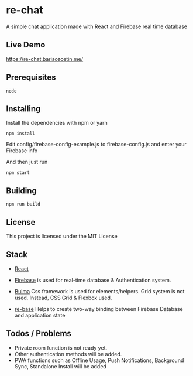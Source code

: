 # re-chat

A simple chat application made with React and Firebase real time database

## Live Demo

https://re-chat.barisozcetin.me/

## Prerequisites


```
node
```

## Installing

Install the dependencies with npm or yarn

```
npm install
```

Edit config/firebase-config-example.js to firebase-config.js and enter your Firebase info

And then just run

```
npm start
```

## Building

```
npm run build
```

## License

This project is licensed under the MIT License

## Stack

* [React](http://facebook.github.io/react)

* [Firebase](https://firebase.google.com) is used for real-time database & Authentication system.

* [Bulma](https://bulma.io) Css framework is used for elements/helpers. Grid system is not used. Instead, CSS Grid & Flexbox used.

* [re-base](https://github.com/tylermcginnis/re-base) Helps to create two-way binding between Firebase Database and application state

## Todos / Problems

* Private room function is not ready yet.
* Other authentication methods will be added.
* PWA functions such as Offline Usage, Push Notifications, Background Sync, Standalone Install will be added
